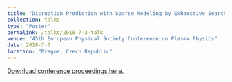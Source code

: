 ```yaml
---
title: "Disruption Prediction with Sparse Modeling by Exhaustive Search"
collection: talks
type: "Poster"
permalink: /talks/2018-7-3-talk
venue: "45th European Physical Society Conference on Plasma Physics"
date: 2018-7-3
location: "Prague, Czech Republic"
---
```


[Download conference proceedings here.](http://ocs.ciemat.es/EPS2018PAP/pdf/P2.1079.pdf)
